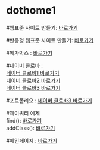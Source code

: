# dothome1

#웹표준 사이트 만들기:
<a href="https://seoyein0322.github.io/dothome1/webstandard/index.html"> 바로가기 </a>

#반응형 웹표준 사이트 만들기:
<a href="https://seoyein0322.github.io/dothome1/responsive/idex.html"> 바로가기 </a>

#메가박스 :
<a href="https://seoyein0322.github.io/dothome1/Megabox/index.html"> 바로가기 </a>

#네이버 클로바 :<br>
<a href="https://seoyein0322.github.io/dothome1/test/Naver clova1.html"> 네이버 클로바1 바로가기 </a><br>
<a href="https://seoyein0322.github.io/dothome1/test/Naver clova2.html"> 네이버 클로바2 바로가기 </a><br>
<a href="https://seoyein0322.github.io/dothome1/test/Naver clova3.html"> 네이버 클로바3 바로가기 </a><br>

#포트폴리오 :
<a href="https://seoyein0322.github.io/dothome1/.html"> 네이버 클로바3 바로가기 </a><br>

#제이쿼리 예제<br>
find(): <a href=https://seoyein0322.github.io/dothome1/jquery/jQuery04_find2.html>바로가기</a><br>
addClass(): <a href=https://seoyein0322.github.io/dothome1/jquery/jquery06_addClass2.html>바로가기</a><br>

#메인페이지 : 
<a href="https://seoyein0322.github.io/dothome1/"> 바로가기 </a>
